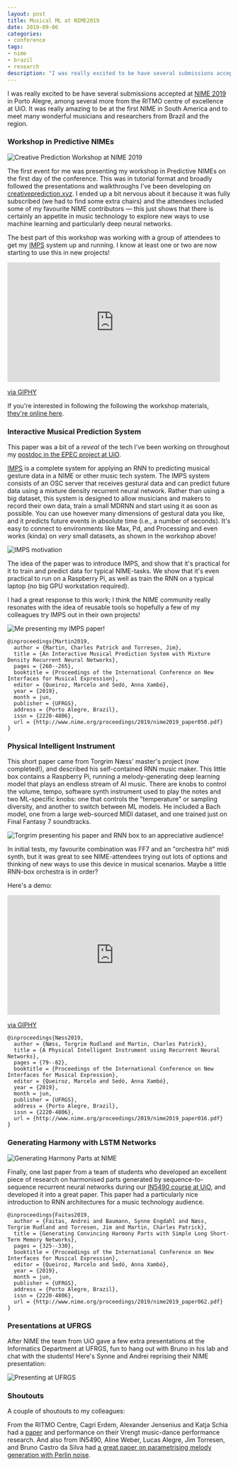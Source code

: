 ```yaml
---
layout: post
title: Musical ML at NIME2019
date: 2019-09-06
categories:
- conference
tags:
- nime
- brazil
- research
description: "I was really excited to be have several submissions accepted at NIME 2019 in Porto Alegre, among several more from the RITMO centre of excellence at UiO."
---
```


I was really excited to be have several submissions accepted at [NIME 2019](https://www.ufrgs.br/nime2019/) in Porto Alegre, among several more from the RITMO centre of excellence at UiO. It was really amazing to be at the first NIME in South America and to meet many wonderful musicians and researchers from Brazil and the region.

### Workshop in Predictive NIMEs

![Creative Prediction Workshop at NIME 2019]({{site.baseurl}}/assets/blog/2019/NIME2019-workshop.jpg)

The first event for me was presenting my workshop in Predictive NIMEs on the first day of the conference. This was in tutorial format and broadly followed the presentations and walkthroughs I’ve been developing on [creativeprediction.xyz](https://creativeprediction.xyz/tutorials/). I ended up a bit nervous about it because it was fully subscribed (we had to find some extra chairs) and the attendees included some of my favourite NIME contributors — this just shows that there is certainly an appetite in music technology to explore new ways to use machine learning and particularly deep neural networks.

The best part of this workshop was working with a group of attendees to get my [IMPS](https://github.com/cpmpercussion/imps) system up and running. I know at least one or two are now starting to use this in new projects!

<iframe src="https://giphy.com/embed/h73FNuA09RUpuERYJs" width="480" height="270" frameBorder="0" class="giphy-embed" allowFullScreen></iframe><p><a href="https://giphy.com/gifs/h73FNuA09RUpuERYJs">via GIPHY</a></p>

If you're interested in following the following the workshop materials, [they're online here](https://creativeprediction.xyz/nime/). 

### Interactive Musical Prediction System

This paper was a bit of a _reveal_ of the tech I've been working on throughout my [postdoc in the EPEC project at UiO](https://www.hf.uio.no/ritmo/english/projects/all/epec/).

[IMPS](https://github.com/cpmpercussion/imps) is a complete system for applying an RNN to predicting musical gesture data in a NIME or other music tech system. The IMPS system consists of an OSC server that receives gestural data and can predict future data using a mixture density recurrent neural network. Rather than using a big dataset, this system is designed to allow musicians and makers to record their own data, train a small MDRNN and start using it as soon as possible. You can use however many dimensions of gestural data you like, and it predicts future events in absolute time (i.e., a number of seconds). It's easy to connect to environments like Max, Pd, and Processing and even works (kinda) on _very_ small datasets, as shown in the workshop above!


![IMPS motivation]({{site.baseurl}}/assets/blog/2019/NIME2019-predictive-interaction-motivation.jp2)

The idea of the paper was to introduce IMPS, and show that it's practical for it to train and predict data for typical NIME-tasks. We show that it's even practical to run on a Raspberry Pi, as well as train the RNN on a typical laptop (no big GPU workstation required).

I had a great response to this work; I think the NIME community really resonates with the idea of reusable tools so hopefully a few of my colleagues try IMPS out in their own projects!


![Me presenting my IMPS paper!]({{site.baseurl}}/assets/blog/2019/NIME2019-impspresentation.jpg)

    @inproceedings{Martin2019,
      author = {Martin, Charles Patrick and Torresen, Jim},
      title = {An Interactive Musical Prediction System with Mixture Density Recurrent Neural Networks},
      pages = {260--265},
      booktitle = {Proceedings of the International Conference on New Interfaces for Musical Expression},
      editor = {Queiroz, Marcelo and Sedó, Anna Xambó},
      year = {2019},
      month = jun,
      publisher = {UFRGS},
      address = {Porto Alegre, Brazil},
      issn = {2220-4806},
      url = {http://www.nime.org/proceedings/2019/nime2019_paper050.pdf}
    }

### Physical Intelligent Instrument

This short paper came from Torgrim Næss' master's project (now completed!), and described his self-contained RNN music maker. This little box contains a Raspberry Pi, running a melody-generating deep learning model that plays an endless stream of AI music. There are knobs to control the volume, tempo, software synth instrument used to play the notes and two ML-specific knobs: one that controls the "temperature" or sampling diversity, and another to switch between ML models. He included a Bach model, one from a large web-sourced MIDI dataset, and one trained just on Final Fantasy 7 soundtracks. 

![Torgrim presenting his paper and RNN box to an appreciative audience!]({{site.baseurl}}/assets/blog/2019/NIME2019-Torgrim.jpg)

In initial tests, my favourite combination was FF7 and an "orchestra hit" midi synth, but it was great to see NIME-attendees trying out lots of options and thinking of new ways to use this device in musical scenarios. Maybe a little RNN-box orchestra is in order?

Here's a demo:

<iframe src="https://giphy.com/embed/TKRIuWAYyrhkxZxzEp" width="480" height="270" frameBorder="0" class="giphy-embed" allowFullScreen></iframe><p><a href="https://giphy.com/gifs/ai-ml-rnn-TKRIuWAYyrhkxZxzEp">via GIPHY</a></p>


    @inproceedings{Næss2019,
      author = {Næss, Torgrim Rudland and Martin, Charles Patrick},
      title = {A Physical Intelligent Instrument using Recurrent Neural Networks},
      pages = {79--82},
      booktitle = {Proceedings of the International Conference on New Interfaces for Musical Expression},
      editor = {Queiroz, Marcelo and Sedó, Anna Xambó},
      year = {2019},
      month = jun,
      publisher = {UFRGS},
      address = {Porto Alegre, Brazil},
      issn = {2220-4806},
      url = {http://www.nime.org/proceedings/2019/nime2019_paper016.pdf}
    }

### Generating Harmony with LSTM Networks

![Generating Harmony Parts at NIME]({{site.baseurl}}/assets/blog/2019/NIME2019-Harmony.jpg)

Finally, one last paper from a team of students who developed an excellent piece of research on harmonised parts generated by sequence-to-sequence recurrent neural networks during our [IN5490 course at UiO](https://www.uio.no/studier/emner/matnat/ifi/IN5490/index.html), and developed it into a great paper. This paper had a particularly nice introduction to RNN architectures for a music technology audience.

    @inproceedings{Faitas2019,
      author = {Faitas, Andrei and Baumann, Synne Engdahl and Næss, Torgrim Rudland and Torresen, Jim and Martin, Charles Patrick},
      title = {Generating Convincing Harmony Parts with Simple Long Short-Term Memory Networks},
      pages = {325--330},
      booktitle = {Proceedings of the International Conference on New Interfaces for Musical Expression},
      editor = {Queiroz, Marcelo and Sedó, Anna Xambó},
      year = {2019},
      month = jun,
      publisher = {UFRGS},
      address = {Porto Alegre, Brazil},
      issn = {2220-4806},
      url = {http://www.nime.org/proceedings/2019/nime2019_paper062.pdf}
    }

### Presentations at UFRGS

After NIME the team from UiO gave a few extra presentations at the Informatics Department at UFRGS, fun to hang out with Bruno in his lab and chat with the students! Here's Synne and Andrei reprising their NIME presentation:

![Presenting at UFRGS]({{site.baseurl}}/assets/blog/2019/NIME2019-AndreiSynne.jpg)

### Shoutouts

A couple of shoutouts to my colleagues:

From the RITMO Centre, Cagri Erdem, Alexander Jensenius and Katja Schia had a [paper](http://www.nime.org/proceedings/2019/nime2019_paper037.pdf) and performance on their Vrengt music-dance performance research. And also from IN5490, Aline Weber, Lucas Alegre, Jim Torresen, and Bruno Castro da Silva had [a great paper on parametrising melody generation with Perlin noise](http://www.nime.org/proceedings/2019/nime2019_paper035.pdf).
